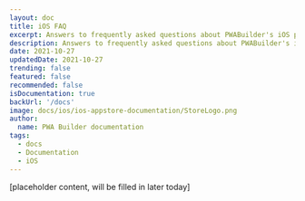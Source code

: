 ```yaml
---
layout: doc
title: iOS FAQ
excerpt: Answers to frequently asked questions about PWABuilder's iOS platform
description: Answers to frequently asked questions about PWABuilder's iOS platform
date: 2021-10-27
updatedDate: 2021-10-27
trending: false
featured: false
recommended: false
isDocumentation: true
backUrl: '/docs'
image: docs/ios/ios-appstore-documentation/StoreLogo.png
author:
  name: PWA Builder documentation
tags:
  - docs
  - Documentation
  - iOS
---
```


[placeholder content, will be filled in later today]